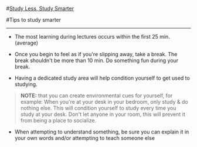 #[Study Less, Study Smarter](https://www.youtube.com/watch?v=IlU-zDU6aQ0) 


#Tips to study smarter


***

* The most learning during lectures occurs within the first 25 min. (average)

* Once you begin to feel as if you're slipping away, take a break. The break shouldn't be more than 10 min. Do something fun during your break.

* Having a dedicated study area will help condition yourself to get used to studying. 
> **NOTE:** that you can create environmental cues for yourself, for example: When you're at your desk in your bedroom, only study & do nothing else. This will condition yourself to study every time you study at your desk. Don't let anyone in your room, this will prevent it from being a place to socialize.

* When attempting to understand something, be sure you can explain it in your own words and/or attempting to teach someone else
